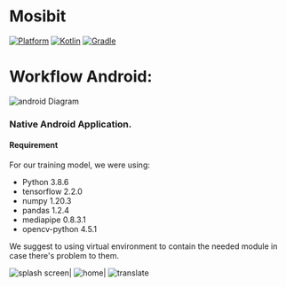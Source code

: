 # Mosibit
 [![Platform](https://img.shields.io/badge/platform-Android-green.svg)](http://developer.android.com/index.html) [![Kotlin](https://img.shields.io/badge/kotlin-1.5.20-orange.svg)](http://kotlinlang.org) [![Gradle](https://img.shields.io/badge/gradle-4.2-%2366DCB8.svg)](https://developer.android.com/studio/releases/gradle-plugin)

# Workflow Android:
![android Diagram](https://user-images.githubusercontent.com/73755395/121027666-59959680-c7d1-11eb-929c-bd8d26dc3433.png)

### Native Android Application.
#### Requirement
For our training model, we were using:
- Python 3.8.6
- tensorflow 2.2.0
- numpy 1.20.3
- pandas 1.2.4
- mediapipe 0.8.3.1
- opencv-python 4.5.1

We suggest to using virtual environment to contain the needed module in case there's problem to them.

![splash screen](https://user-images.githubusercontent.com/73755395/121031997-0f161900-c7d5-11eb-89ef-4ea9e6d8281b.png)|
![home](https://user-images.githubusercontent.com/73755395/121032029-163d2700-c7d5-11eb-87f0-b5dd470d1d2a.png)|
![translate](https://user-images.githubusercontent.com/73755395/121036311-de37e300-c7d8-11eb-81f3-fa406f44ddeb.png)
